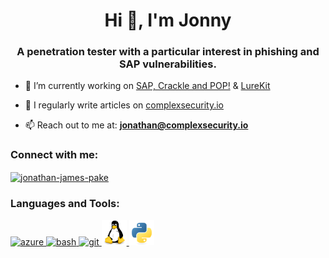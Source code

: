 <h1 align="center">Hi 👋, I'm Jonny</h1>
<h3 align="center">A penetration tester with a particular interest in phishing and SAP vulnerabilities.</h3>

- 🔭 I’m currently working on [SAP, Crackle and POP!](https://github.com/JonnyPake/SAP-Crackle-POP) & [LureKit](https://github.com/JonnyPake/LureKit)

- 📝 I regularly write articles on [complexsecurity.io](complexsecurity.io)

- 📫 Reach out to me at: **jonathan@complexsecurity.io**

<h3 align="left">Connect with me:</h3>
<p align="left">
<a href="https://linkedin.com/in/jonathan-james-pake" target="blank"><img align="center" src="https://raw.githubusercontent.com/rahuldkjain/github-profile-readme-generator/master/src/images/icons/Social/linked-in-alt.svg" alt="jonathan-james-pake" height="30" width="40" /></a>
</p>

<h3 align="left">Languages and Tools:</h3>
<p align="left"> <a href="https://azure.microsoft.com/en-in/" target="_blank" rel="noreferrer"> <img src="https://www.vectorlogo.zone/logos/microsoft_azure/microsoft_azure-icon.svg" alt="azure" width="40" height="40"/> </a> <a href="https://www.gnu.org/software/bash/" target="_blank" rel="noreferrer"> <img src="https://www.vectorlogo.zone/logos/gnu_bash/gnu_bash-icon.svg" alt="bash" width="40" height="40"/> </a> <a href="https://git-scm.com/" target="_blank" rel="noreferrer"> <img src="https://www.vectorlogo.zone/logos/git-scm/git-scm-icon.svg" alt="git" width="40" height="40"/> </a> <a href="https://www.linux.org/" target="_blank" rel="noreferrer"> <img src="https://raw.githubusercontent.com/devicons/devicon/master/icons/linux/linux-original.svg" alt="linux" width="40" height="40"/> </a> <a href="https://www.python.org" target="_blank" rel="noreferrer"> <img src="https://raw.githubusercontent.com/devicons/devicon/master/icons/python/python-original.svg" alt="python" width="40" height="40"/> </a> </p>
